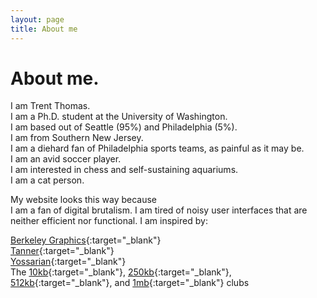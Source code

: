 ```yaml
---
layout: page
title: About me
---
```


# About me.

I am Trent Thomas. \
I am a Ph.D. student at the University of Washington. \
I am based out of Seattle (95%) and Philadelphia (5%). \
I am from Southern New Jersey. \
I am a diehard fan of Philadelphia sports teams, as painful as it may be. \
I am an avid soccer player. \
I am interested in chess and self-sustaining aquariums. \
I am a cat person.

My website looks this way because \
I am a fan of digital brutalism.
I am tired of noisy user interfaces that are neither efficient nor functional.
I am inspired by:

[Berkeley Graphics](){:target="_blank"} \
[Tanner](https://t0.vc){:target="_blank"} \
[Yossarian](https://yossarian.net){:target="_blank"} \
The [10kb](https://10kbclub.com){:target="_blank"}, [250kb](https://250kb.club){:target="_blank"}, [512kb](https://512kb.club){:target="_blank"}, and [1mb](https://1mb.club){:target="_blank"} clubs